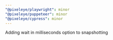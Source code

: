 ```yaml
---
"@pixeleye/playwright": minor
"@pixeleye/puppeteer": minor
"@pixeleye/cypress": minor
---
```


Adding wait in milliseconds option to snapshotting
